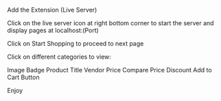 Add the Extension (Live Server)

Click on the live server icon at right bottom corner to start the server and display pages at localhost:(Port)

Click on Start Shopping to proceed to next page

Click on different categories to view:

Image
Badge
Product Title
Vendor
Price
Compare Price
Discount
Add to Cart Button

Enjoy

